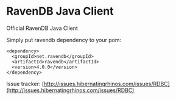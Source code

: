 # RavenDB Java Client

Official RavenDB Java Client

Simply put ravendb dependency to your pom:

```
<dependency>
  <groupId>net.ravendb</groupId>
  <artifactId>ravendb</artifactId>
  <version>4.0.0</version>
</dependency>
```


Issue tracker: [http://issues.hibernatingrhinos.com/issues/RDBC](http://issues.hibernatingrhinos.com/issues/RDBC)